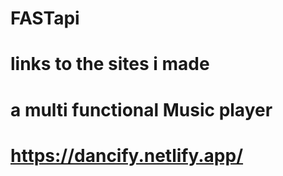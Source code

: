 # FASTapi
# links to the sites i made 
# a multi functional Music player 
# https://dancify.netlify.app/

